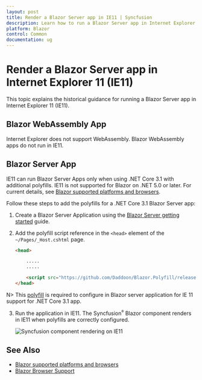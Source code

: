 ```yaml
---
layout: post
title: Render a Blazor Server app in IE11 | Syncfusion
description: Learn how to run a Blazor Server app in Internet Explorer 11 (IE11) using polyfills for legacy .NET Core 3.1 apps, and understand current browser support.
platform: Blazor
control: Common
documentation: ug
---
```


# Render a Blazor Server app in Internet Explorer 11 (IE11)

This topic explains the historical guidance for running a Blazor Server app in Internet Explorer 11 (IE11).

## Blazor WebAssembly App

Internet Explorer does not support WebAssembly. Blazor WebAssembly apps do not run in IE11.

## Blazor Server App

IE11 can run Blazor Server Apps only when using .NET Core 3.1 with additional polyfills. IE11 is not supported for Blazor on .NET 5.0 or later. For current details, see [Blazor supported platforms and browsers](https://learn.microsoft.com/en-us/aspnet/core/blazor/supported-platforms).

Follow these steps to add the polyfills for a .NET Core 3.1 Blazor Server app:

1. Create a Blazor Server Application using the [Blazor Server getting started](https://blazor.syncfusion.com/documentation/getting-started/blazor-server-side-visual-studio) guide.

2. Add the polyfill script reference in the `<head>` element of the `~/Pages/_Host.cshtml` page.

    ```html
    <head>

        .....
        .....

        <script src="https://github.com/Daddoon/Blazor.Polyfill/releases/download/3.0.8/blazor.polyfill.min.js"></script>
    </head>

    ```

N> This [polyfill](https://github.com/Daddoon/Blazor.Polyfill/releases/tag/3.0.8) is required to configure in Blazor server application for IE 11 support for .NET Core 3.1 app.

3. Run the application in IE11. The Syncfusion<sup style="font-size:70%">&reg;</sup> Blazor component renders in IE11 when polyfills are correctly configured.

    ![Syncfusion component rendering on IE11](images/rendering-component-on-ie11.png)

## See Also

* [Blazor supported platforms and browsers](https://learn.microsoft.com/en-us/aspnet/core/blazor/supported-platforms)
* [Blazor Browser Support](https://learn.microsoft.com/en-us/aspnet/core/blazor/supported-platforms)
